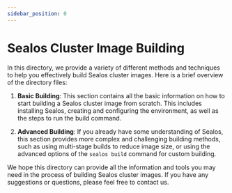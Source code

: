 ```yaml
---
sidebar_position: 0
---
```


# Sealos Cluster Image Building

In this directory, we provide a variety of different methods and techniques to help you effectively build Sealos cluster images. Here is a brief overview of the directory files:

1. **Basic Building**: This section contains all the basic information on how to start building a Sealos cluster image from scratch. This includes installing Sealos, creating and configuring the environment, as well as the steps to run the build command.

2. **Advanced Building**: If you already have some understanding of Sealos, this section provides more complex and challenging building methods, such as using multi-stage builds to reduce image size, or using the advanced options of the `sealos build` command for custom building.

We hope this directory can provide all the information and tools you may need in the process of building Sealos cluster images. If you have any suggestions or questions, please feel free to contact us.

